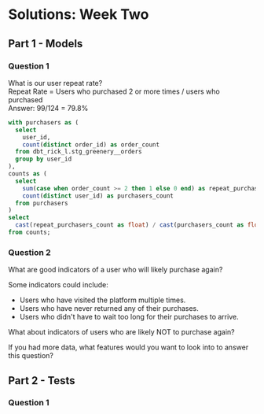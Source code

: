 # Solutions: Week Two

## Part 1 - Models
### Question 1
What is our user repeat rate? <br>
Repeat Rate = Users who purchased 2 or more times / users who purchased <br>
Answer: 99/124 = 79.8%

```sql
with purchasers as (
  select 
    user_id,
    count(distinct order_id) as order_count
  from dbt_rick_l.stg_greenery__orders
  group by user_id
),
counts as (
  select 
    sum(case when order_count >= 2 then 1 else 0 end) as repeat_purchasers_count,
    count(distinct user_id) as purchasers_count
  from purchasers
)
select 
  cast(repeat_purchasers_count as float) / cast(purchasers_count as float) as repeat_rate
from counts;
```

### Question 2
What are good indicators of a user who will likely purchase again? <br>

Some indicators could include: <br>
- Users who have visited the platform multiple times.
- Users who have never returned any of their purchases.
- Users who didn't have to wait too long for their purchases to arrive.


What about indicators of users who are likely NOT to purchase again? <br> 


If you had more data, what features would you want to look into to answer this question? <br>


## Part 2 - Tests
### Question 1